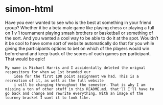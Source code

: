 # simon-html

 Have you ever wanted to see who is the best at something in your friend group? 
        Whether it be a beta male game like playing chess or playing a full on 1 v 1 tournament 
        playing smash brothers or basketball or something of the sort. And you wanted a cool way 
        to be able to do it at the spot. Wouldn’t it be cool to have some sort of website 
        automatically do that for you while giving the participants options to bet on which 
        of the players would win beforehand and keep track of the scores of each games per 
        participant. That would be epic!

    My name is Michael Harris and I accidentally deleted the orignal respository for when we 1st branded our 
        idea for the first 100 point assignment we had. This is a recreation of it, as well as the full website 
        i will be changing throughout the semester. That is why I am missing a ton of other stuff in this README.md, that'll I'll have to go back and change and rewrite everything. With an image of the tourney bracket I want it to look like. 